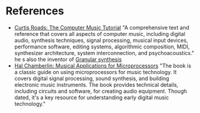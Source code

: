 # References

- [Curtis Roads: The Computer Music Tutorial](https://web.archive.org/web/20080418053712/http://mitpress.mit.edu/catalog/item/default.asp?tid=8218&ttype=2) "A comprehensive text and reference that covers all aspects of computer music, including digital audio, synthesis techniques, signal processing, musical input devices, performance software, editing systems, algorithmic composition, MIDI, synthesizer architecture, system interconnection, and psychoacoustics." he s also the inventor of [Granular synthesis](https://en.wikipedia.org/wiki/Granular_Synthesis)
- [Hal Chamberlin: Musical Applications for Microprocessors](http://sites.music.columbia.edu/cmc/courses/g6610/fall2016/week8/Musical_Applications_of_Microprocessors-Charmberlin.pdf)  "The book is a classic guide on using microprocessors for music technology. It covers digital signal processing, sound synthesis, and building electronic music instruments. The book provides technical details, including circuits and software, for creating audio equipment. Though dated, it's a key resource for understanding early digital music technology."
